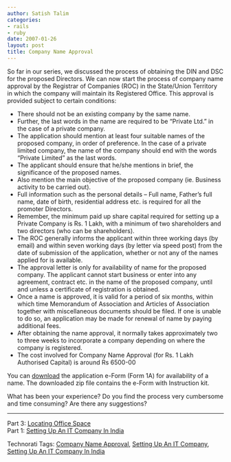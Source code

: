 ```yaml
---
author: Satish Talim
categories:
- rails
- ruby
date: 2007-01-26
layout: post
title: Company Name Approval
---
```


So far in our series, we discussed the process of obtaining the DIN and
DSC for the proposed Directors. We can now start the process of company
name approval by the Registrar of Companies (ROC) in the State/Union
Territory in which the company will maintain its Registered Office. This
approval is provided subject to certain conditions:

-   There should not be an existing company by the same name.
-   Further, the last words in the name are required to be “Private
    Ltd.” in the case of a private company.
-   The application should mention at least four suitable names of the
    proposed company, in order of preference. In the case of a private
    limited company, the name of the company should end with the words
    “Private Limited” as the last words.
-   The applicant should ensure that he/she mentions in brief, the
    significance of the proposed names.
-   Also mention the main objective of the proposed company (ie.
    Business activity to be carried out).
-   Full information such as the personal details – Full name, Father’s
    full name, date of birth, residential address etc. is required for
    all the promoter Directors.
-   Remember, the minimum paid up share capital required for setting up
    a Private Company is Rs. 1 Lakh, with a minimum of two shareholders
    and two directors (who can be shareholders).
-   The ROC generally informs the applicant within three working days
    (by email) and within seven working days (by letter via speed post)
    from the date of submission of the application, whether or not any
    of the names applied for is available.
-   The approval letter is only for availability of name for the
    proposed company. The applicant cannot start business or enter into
    any agreement, contract etc. in the name of the proposed company,
    until and unless a certificate of registration is obtained.
-   Once a name is approved, it is valid for a period of six months,
    within which time Memorandum of Association and Articles of
    Association together with miscellaneous documents should be filed.
    If one is unable to do so, an application may be made for renewal of
    name by paying additional fees.
-   After obtaining the name approval, it normally takes approximately
    two to three weeks to incorporate a company depending on where the
    company is registered.
-   The cost involved for Company Name Approval (for Rs. 1 Lakh
    Authorised Capital) is around Rs 6500-00

You can
[download](http://www.mca.gov.in/MinistryWebsite/dca/downloadeforms/eformTemplates/1030-Form1A_help.zip)
the application e-Form (Form 1A) for availability of a name. The
downloaded zip file contains the e-Form with Instruction kit.

What has been your experience? Do you find the process very cumbersome
and time consuming? Are there any suggestions?

* * * * *

Part 3: [Locating Office
Space](http://rubylearning.com/blog/2007/01/26/locating-office-space/)\
Part 1: [Setting Up An IT Company In
India](http://rubylearning.com/blog/2007/01/20/setting-up-an-it-company-in-india/)

Technorati Tags: [Company Name
Approval](http://technorati.com/tag/Company+Name+Approval), [Setting Up
An IT Company](http://technorati.com/tag/Setting+Up+An+IT+Company),
[Setting Up An IT Company In
India](http://technorati.com/tag/Setting+Up+An+IT+Company+In+India)
